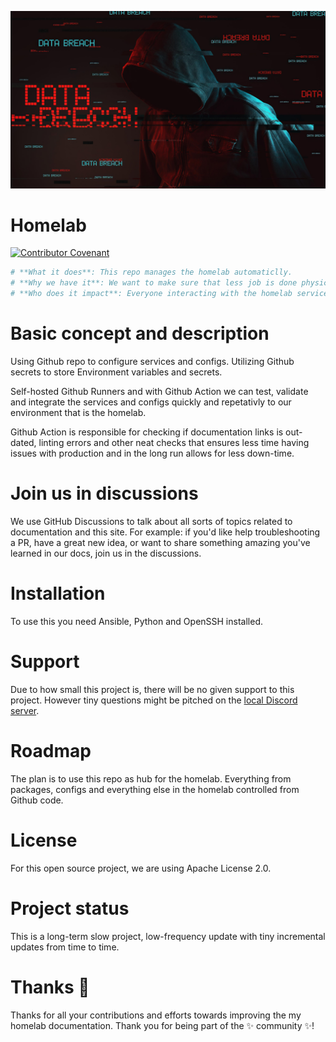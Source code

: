<p align="center">
   <img src="docs/media/data-brach-wallpaper-1080p.png" alt="Repo Image"/>
</p>

# Homelab

[![Contributor Covenant](https://img.shields.io/badge/Contributor%20Covenant-2.1-4baaaa.svg)](CONTIBUTING.md) 

```yml
# **What it does**: This repo manages the homelab automaticlly.
# **Why we have it**: We want to make sure that less job is done physiclly and automate everything.
# **Who does it impact**: Everyone interacting with the homelab services.
```

# Basic concept and description

Using Github repo to configure services and configs. Utilizing Github secrets to store Environment variables and secrets.

Self-hosted Github Runners and with Github Action we can test, validate and integrate the services and configs quickly and repetativly to our environment that is the homelab.

Github Action is responsible for checking if documentation links is out-dated, linting errors and other neat checks that ensures less time having issues with production and in the long run allows for less down-time.

# Join us in discussions

We use GitHub Discussions to talk about all sorts of topics related to documentation and this site. For example: if you'd like help troubleshooting a PR, have a great new idea, or want to share something amazing you've learned in our docs, join us in the discussions.

# Installation

To use this you need Ansible, Python and OpenSSH installed.

# Support

Due to how small this project is, there will be no given support to this project. However tiny questions might be pitched on the [local Discord server](https://discord.gg/jTuA4tw).

# Roadmap

The plan is to use this repo as hub for the homelab. Everything from packages, configs and everything else in the homelab controlled from Github code.

# License

For this open source project, we are using Apache License 2.0.

# Project status

This is a long-term slow project, low-frequency update with tiny incremental updates from time to time.

# Thanks 💜

Thanks for all your contributions and efforts towards improving the my homelab documentation. Thank you for being part of the ✨ community ✨!